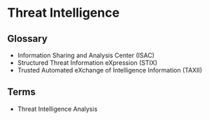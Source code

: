 # Threat Intelligence

<!--
https://app.pluralsight.com/paths/certificate/threat-intelligence-analysis-cortia-prep
-->

## Glossary

- Information Sharing and Analysis Center (ISAC)
- Structured Threat Information eXpression (STIX)
- Trusted Automated eXchange of Intelligence Information (TAXII)

## Terms

- Threat Intelligence Analysis
